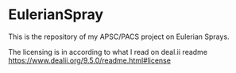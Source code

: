 # EulerianSpray
This is the repository of my APSC/PACS project on Eulerian Sprays.

The licensing is in according to what I read on deal.ii readme https://www.dealii.org/9.5.0/readme.html#license
